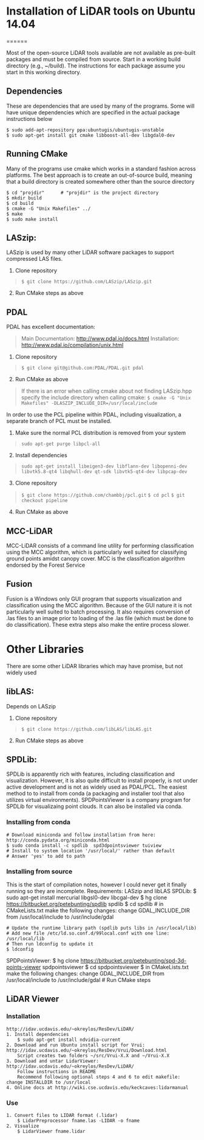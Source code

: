 # Installation of LiDAR tools on Ubuntu 14.04
======

Most of the open-source LiDAR tools available are not available as pre-built packages and must be compiled from source.  Start in a working build directory (e.g., ~/build). The instructions for each package assume you start in this working directory.

## Dependencies
These are dependencies that are used by many of the programs. Some will have unique dependencies which are specified in the actual package instructions below
~~~~
$ sudo add-apt-repository ppa:ubuntugis/ubuntugis-unstable
$ sudo apt-get install git cmake libboost-all-dev libgdal0-dev
~~~~

## Running CMake
Many of the programs use cmake which works in a standard fashion across platforms. The best approach is to create an out-of-source build, meaning that a build directory is created somewhere other than the source directory
~~~~
$ cd "projdir"      # "projdir" is the project directory
$ mkdir build
$ cd build
$ cmake -G "Unix Makefiles" ../
$ make
$ sudo make install
~~~~

## LASzip:
LASzip is used by many other LiDAR software packages to support compressed LAS files.
1. Clone repository
> `$ git clone https://github.com/LASzip/LASzip.git`
2. Run CMake steps as above

## PDAL
PDAL has excellent documentation:
> Main Documentation: http://www.pdal.io/docs.html
> Installation: http://www.pdal.io/compilation/unix.html
1. Clone repository
> `$ git clone git@github.com:PDAL/PDAL.git pdal`
2. Run CMake as above
> If there is an error when calling cmake about not finding LASzip.hpp specify the include directory when calling cmake:
> `$ cmake -G "Unix Makefiles" -DLASZIP_INCLUDE_DIR=/usr/local/include`

In order to use the PCL pipeline within PDAL, including visualization, a separate branch of PCL must be installed.  
1. Make sure the normal PCL distribution is removed from your system
> `sudo apt-get purge libpcl-all`
2. Install dependencies
> `sudo apt-get install libeigen3-dev libflann-dev libopenni-dev libvtk5.8-qt4 libqhull-dev qt-sdk libvtk5-qt4-dev libpcap-dev`
3. Clone repository
> `$ git clone https://github.com/chambbj/pcl.git`
> `$ cd pcl`
> `$ git checkout pipeline`
4. Run CMake as above


## MCC-LiDAR
MCC-LiDAR consists of a command line utility for performing classification using the MCC algorithm, which is particularly well suited for classifying ground points amidst canopy cover. MCC is the classification algorithm endorsed by the Forest Service


## Fusion
Fusion is a Windows only GUI program that supports visualization and classification using the MCC algorithm. Because of the GUI nature it is not particularly well suited to batch processing. It also requires conversion of .las files to an image prior to loading of the .las file (which must be done to do classification). These extra steps also make the entire process slower.


# Other Libraries
There are some other LiDAR libraries which may have promise, but not widely used 

## libLAS:
Depends on LASzip
1. Clone repository
> `$ git clone https://github.com/libLAS/libLAS.git`
2. Run CMake steps as above
    

## SPDLib:
SPDLib is apparently rich with features, including classification and visualization. However, it is also quite difficult to install properly, is not under active development and is not as widely used as PDAL/PCL.  The easiest method to to install from conda (a packaging and installer tool that also utilizes virtual environments). SPDPointsViewer is a company program for SPDLib for visualizaing point clouds. It can also be installed via conda.

### Installing from conda
    # Download miniconda and follow installation from here: http://conda.pydata.org/miniconda.html
    $ sudo conda install -c spdlib  spd3dpointsviewer tuiview
    # Install to system location '/usr/local/' rather than default
    # Answer 'yes' to add to path

### Installing from source
This is the start of compilation notes, however I could never get it finally running so they are incomplete.
Requirements: LASzip and libLAS
SPDLib:
    $ sudo apt-get install mercurial libgsl0-dev libcgal-dev
    $ hg clone https://bitbucket.org/petebunting/spdlib spdlib
    $ cd spdlib
    # in CMakeLists.txt make the following changes:
        change GDAL_INCLUDE_DIR from /usr/local/include to /usr/include/gdal

    # Update the runtime library path (spdlib puts libs in /usr/local/lib)
    # Add new file /etc/ld.so.conf.d/99local.conf with one line:
    /usr/local/lib
    # Then run ldconfig to update it
    $ ldconfig
SPDPointsViewer:
    $ hg clone https://bitbucket.org/petebunting/spd-3d-points-viewer spdpointsviewer
    $ cd spdpointsviewer
    $ in CMakeLists.txt make the following changes:
        change GDAL_INCLUDE_DIR from /usr/local/include to /usr/include/gdal
    # Run CMake steps

## LiDAR Viewer
### Installation
    http://idav.ucdavis.edu/~okreylos/ResDev/LiDAR/
    1. Install dependencies
        $ sudo apt-get install ndvidia-current
    2. Download and run Ubuntu install script for Vrui: http://idav.ucdavis.edu/~okreylos/ResDev/Vrui/Download.html
        Script creates two folders ~/src/Vrui-X.X and ~/Vrui-X.X
    3. Download and untar LidarViewer: http://idav.ucdavis.edu/~okreylos/ResDev/LiDAR/ 
        Follow instructions in README
        Recommend following optional steps 4 and 6 to edit makefile: change INSTALLDIR to /usr/local
    4. Online docs at http://wiki.cse.ucdavis.edu/keckcaves:lidarmanual
### Use
    1. Convert files to LIDAR format (.lidar)
        $ LidarPreprocessor fname.las -LIDAR -o fname
    2. Visualize
        $ LidarViewer fname.lidar
